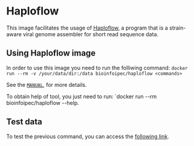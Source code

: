 # Haploflow

This image facilitates the usage of [Haploflow](https://github.com/hzi-bifo/Haploflow), a program that is a strain-aware viral genome assembler for short read sequence data.

## Using Haploflow image

In order to use this image you need to run the folliwing command: `docker run --rm -v /your/data/dir:/data bioinfoipec/haploflow <commands>`

See the [`MANUAL`](https://github.com/hzi-bifo/Haploflow), for more details.

To obtain help of tool, you just need to run: `docker run --rm bioinfoipec/haploflow --help.

## Test data
To test the previous command, you can access the [following link](https://github.com/hzi-bifo/Haploflow).


